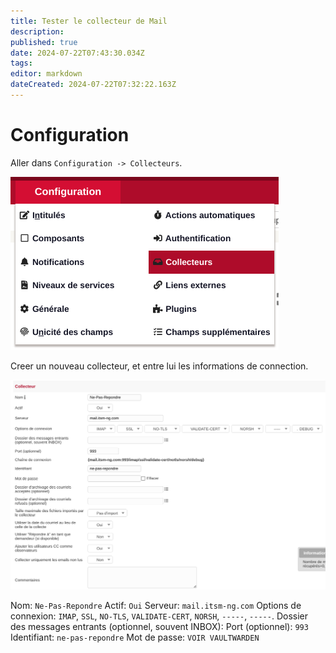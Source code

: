 ```yaml
---
title: Tester le collecteur de Mail
description: 
published: true
date: 2024-07-22T07:43:30.034Z
tags: 
editor: markdown
dateCreated: 2024-07-22T07:32:22.163Z
---
```


# Configuration
Aller dans `Configuration -> Collecteurs`.

![menu-collecteur.png](/Documentations-Interne/collecteur/menu-collecteur.png)

Creer un nouveau collecteur, et entre lui les informations de connection.

![configuration-collecteur.png](/Documentations-Interne/collecteur/configuration-collecteur.png)

Nom: `Ne-Pas-Repondre`
Actif: `Oui`
Serveur: `mail.itsm-ng.com`
Options de connexion: `IMAP`, `SSL`, `NO-TLS`, `VALIDATE-CERT`, `NORSH`, `-----`, `-----`.
Dossier des messages entrants (optionnel, souvent INBOX):
Port (optionnel): `993`
Identifiant: `ne-pas-repondre`
Mot de passe: `VOIR VAULTWARDEN`
